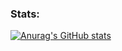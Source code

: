 ### Stats:

[![Anurag's GitHub stats](https://github-readme-stats.vercel.app/api?username=Racheltrq)](https://github.com/anuraghazra/github-readme-stats)
